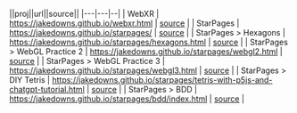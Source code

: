 ||proj||url||source||
|---|---|--|
| WebXR | https://jakedowns.github.io/webxr.html | [source](/webxr.html) |
| StarPages | https://jakedowns.github.io/starpages/ | [source](/webxr.html) |
| StarPages > Hexagons | https://jakedowns.github.io/starpages/hexagons.html | [source](/webxr.html) |
| StarPages > WebGL Practice 2 | https://jakedowns.github.io/starpages/webgl2.html | [source](/webxr.html) |
| StarPages > WebGL Practice 3 | https://jakedowns.github.io/starpages/webgl3.html | [source](/webxr.html) |
| StarPages > DIY Tetris | https://jakedowns.github.io/starpages/tetris-with-p5js-and-chatgpt-tutorial.html | [source](/webxr.html) |
| StarPages > BDD | https://jakedowns.github.io/starpages/bdd/index.html | [source](/webxr.html) |
